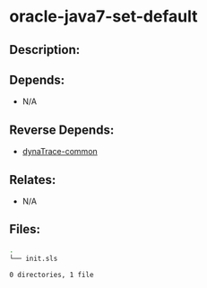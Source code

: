 # oracle-java7-set-default

## Description:



## Depends:

  -  N/A

## Reverse Depends:

  -  [dynaTrace-common](/salt/dynaTrace-common)

## Relates:

  -  N/A

## Files:

```bash
.
└── init.sls

0 directories, 1 file
```
